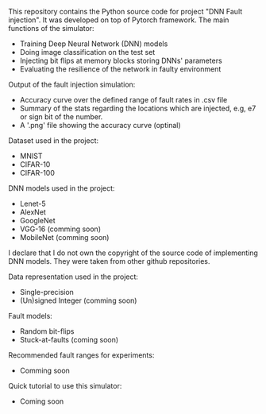 This repository contains the Python source code for project "DNN Fault injection". It was developed on top of Pytorch framework.
The main functions of the simulator:
- Training Deep Neural Network (DNN) models
- Doing image classification on the test set
- Injecting bit flips at memory blocks storing DNNs' parameters
- Evaluating the resilience of the network in faulty environment

Output of the fault injection simulation:
- Accuracy curve over the defined range of fault rates in .csv file 
- Summary of the stats regarding the locations which are injected, e.g, e7 or sign bit of the number.
- A '.png' file showing the accuracy curve (optinal)


Dataset used in the project:
- MNIST
- CIFAR-10
- CIFAR-100

DNN models used in the project:
- Lenet-5
- AlexNet
- GoogleNet
- VGG-16 (comming soon)
- MobileNet (comming soon)

I declare that I do not own the copyright of the source code of implementing DNN models. They were taken from other github repositories.  

Data representation used in the project:
- Single-precision
- (Un)signed Integer (comming soon)

Fault models:
- Random bit-flips
- Stuck-at-faults (coming soon)

Recommended fault ranges for experiments:
- Comming soon

Quick tutorial to use this simulator:
- Coming soon
